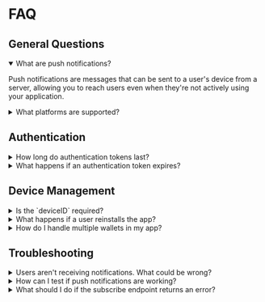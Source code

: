 # FAQ

## General Questions

<details open>
<summary>What are push notifications?</summary>

Push notifications are messages that can be sent to a user's device from a server, allowing you to reach users even when they're not actively using your application.

</details>

<details>
<summary>What platforms are supported?</summary>

Dialect's push notification API supports all platforms available through Firebase Cloud Messaging (FCM), including iOS, Android, and Web applications.

</details>

## Authentication

<details>
<summary>How long do authentication tokens last?</summary>

Dialect authentication tokens have a 1-year expiration by default.

</details>

<details>
<summary>What happens if an authentication token expires?</summary>

If a token expires, the user will need to re-authenticate by signing a message with their wallet.

</details>

## Device Management

<details>
<summary>Is the `deviceID` required?</summary>

No, the `deviceID` is optional. It's primarily useful for advanced scenarios like fraud detection. **The FCM token is what's used to deliver push notifications to specific devices.**

</details>

<details>
<summary>What happens if a user reinstalls the app?</summary>

When a user reinstalls your app, their FCM token will change. We recommend subscribing to push notifications every time your app starts to handle these scenarios automatically.

</details>

<details>
<summary>How do I handle multiple wallets in my app?</summary>

We recommend [subscribing](./receive-push-notifications.md#subscribe-to-push-notifications) each wallet separately and unsubscribing wallets when they're removed from your app. This ensures users only receive notifications relevant to their active wallets.

</details>

## Troubleshooting

<details>
<summary>Users aren't receiving notifications. What could be wrong?</summary>

Common issues include:

- Invalid FCM token (app reinstalled or token rotated)
- Authentication token expired
- User has disabled notifications at the operating system level
- Network connectivity issues
</details>

<details>
<summary>How can I test if push notifications are working?</summary>

You can use the send endpoint with a test message to verify that notifications are being delivered correctly. See also our best practices about [testing your implementation](./best-practices#testing-your-implementation).

</details>

<details>
<summary>What should I do if the subscribe endpoint returns an error?</summary>

Check that your authentication token is valid, your FCM token is correct, and that you're providing all required parameters. If issues persist, verify your network connectivity.

</details>

